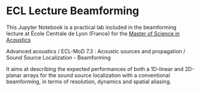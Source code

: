 # ECL Lecture Beamforming

This Jupyter Notebook is a practical lab included in the beamforming lecture at École Centrale de Lyon (France) for the [Master of Science in Acoustics](https://master-acoustics.ec-lyon.fr/index.php)

Advanced acoustics / ECL-MoD 7.3 : Acoustic sources and propagation / Sound Source Localization - Beamforming

It aims at describing the expected performances of both a 1D-linear and 2D-planar arrays for the sound source localization with a conventional beamforming, in terms of resolution, dynamics and spatial aliasing.


